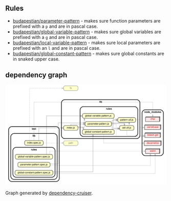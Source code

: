 ## Rules

- [budapestian/parameter-pattern](rules/parameter-pattern.md) - makes sure function parameters are prefixed with a `p` and are in pascal case.
- [budapestian/global-variable-pattern](rules/global-variable-pattern.md) - makes sure global variables are prefixed with a `g` and are in pascal case.
- [budapestian/local-variable-pattern](rules/local-variable-pattern.md) - makes sure local parameters are prefixed with an `l` and are in pascal case.
- [budapestian/global-constant-pattern](rules/global-constant-pattern.md) - makes sure global constants are in snaked upper case.

## dependency graph

[![dependency-graph.svg](dependency-graph.svg)](https://sverweij.github.io/eslint-plugin-budapestian/dependency-graph.html)

Graph generated by [dependency-cruiser](https://github.com/sverweij/dependency-cruiser).
